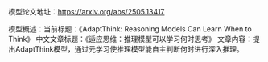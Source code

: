 模型论文地址：https://arxiv.org/abs/2505.13417

模型概述：当前标题：《AdaptThink: Reasoning Models Can Learn When to Think》
中文文章标题：《适应思维：推理模型可以学习何时思考》
文章内容：提出AdaptThink模型，通过元学习使推理模型能自主判断何时进行深入推理。
